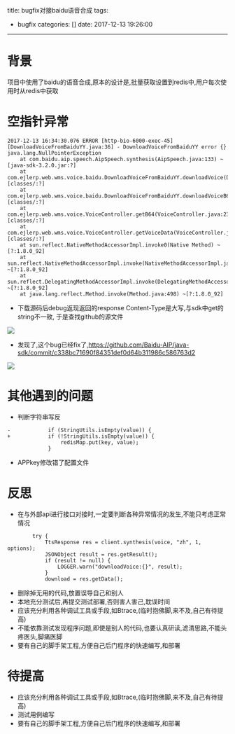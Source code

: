 title: bugfix对接baidu语音合成
tags:
  - bugfix
categories: []
date: 2017-12-13 19:26:00
---
# 背景
项目中使用了baidu的语音合成,原本的设计是,批量获取设置到redis中,用户每次使用时从redis中获取

# 空指针异常
```
2017-12-13 16:34:30.076 ERROR [http-bio-6000-exec-45][DownloadVoiceFromBaiduYY.java:36] - DownloadVoiceFromBaiduYY error {}
java.lang.NullPointerException
    at com.baidu.aip.speech.AipSpeech.synthesis(AipSpeech.java:133) ~[java-sdk-3.2.0.jar:?]
    at com.ejlerp.web.wms.voice.baidu.DownloadVoiceFromBaiduYY.downloadVoice(DownloadVoiceFromBaiduYY.java:33) [classes/:?]
    at com.ejlerp.web.wms.voice.baidu.DownloadVoiceFromBaiduYY.downloadVoiceB64(DownloadVoiceFromBaiduYY.java:45) [classes/:?]
    at com.ejlerp.web.wms.voice.VoiceController.getB64(VoiceController.java:233) [classes/:?]
    at com.ejlerp.web.wms.voice.VoiceController.getVoiceData(VoiceController.java:149) [classes/:?]
    at sun.reflect.NativeMethodAccessorImpl.invoke0(Native Method) ~[?:1.8.0_92]
    at sun.reflect.NativeMethodAccessorImpl.invoke(NativeMethodAccessorImpl.java:62) ~[?:1.8.0_92]
    at sun.reflect.DelegatingMethodAccessorImpl.invoke(DelegatingMethodAccessorImpl.java:43) ~[?:1.8.0_92]
    at java.lang.reflect.Method.invoke(Method.java:498) ~[?:1.8.0_92]
```
- 下载源码后debug返现返回的response Content-Type是大写,与sdk中get的string不一致,
于是查找github的源文件
<img src="http://pic.victor123.cn/17-12-13/86911891.jpg">

- 发现了,这个bug已经fix了,https://github.com/Baidu-AIP/java-sdk/commit/c338bc71690f84351def0d64b311986c586763d2

<img src="http://pic.victor123.cn/17-12-13/31618622.jpg">

# 其他遇到的问题
- 判断字符串写反
```
-            if (StringUtils.isEmpty(value)) {
+            if (!StringUtils.isEmpty(value)) {
                 redisMap.put(key, value);
             }

```
- APPkey修改错了配置文件

# 反思
- 在与外部api进行接口对接时,一定要判断各种异常情况的发生,不能只考虑正常情况
```
        try {
            TtsResponse res = client.synthesis(voice, "zh", 1, options);
            JSONObject result = res.getResult();
            if (result != null) {
                LOGGER.warn("downloadVoice:{}", result);
            }
            download = res.getData();

```
- 删除掉无用的代码,放置误导自己和别人
- 本地充分测试后,再提交测试部署,否则害人害己,耽误时间
- 应该充分利用各种调试工具或手段,如Btrace,(临时抱佛脚,来不及,自己有待提高)
- 不能依靠测试发现程序问题,即使是别人的代码,也要认真研读,滤清思路,不能头疼医头,脚痛医脚
- 要有自己的脚手架工程,方便自己后门程序的快速编写,和部署

# 待提高
- 应该充分利用各种调试工具或手段,如Btrace,(临时抱佛脚,来不及,自己有待提高)
- 测试用例编写
- 要有自己的脚手架工程,方便自己后门程序的快速编写,和部署

